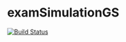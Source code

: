 # examSimulationGS

[![Build Status](https://travis-ci.org/Gsave/examSimulationGS.svg?branch=master)](https://travis-ci.org/Gsave/examSimulationGS)
